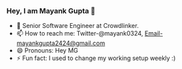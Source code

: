 ### Hey, I am Mayank Gupta 👋


- 🔭 Senior Software Engineer at Crowdlinker.
- 📫 How to reach me: Twitter-@mayank0324, Email-mayankgupta2424@gmail.com
- 😄 Pronouns: Hey MG
- ⚡ Fun fact: I used to change my working setup weekly :)
